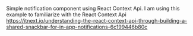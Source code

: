 Simple notification component using React Context Api.
I am using this example to familiarize with the React Context Api
https://itnext.io/understanding-the-react-context-api-through-building-a-shared-snackbar-for-in-app-notifications-6c199446b80c